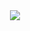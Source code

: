 <div align="center">
  <img src="https://github.com/researcx/firefox-nightly-purple-logo/assets/448386/ad25a99a-65cf-4a03-bef2-a3e14329e8af"/>
</div>
